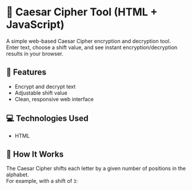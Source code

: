 # 🔐 Caesar Cipher Tool (HTML + JavaScript)

A simple web-based Caesar Cipher encryption and decryption tool.  
Enter text, choose a shift value, and see instant encryption/decryption results in your browser.

## 🧩 Features
- Encrypt and decrypt text
- Adjustable shift value
- Clean, responsive web interface

## 💻 Technologies Used
- HTML

## 🧠 How It Works
The Caesar Cipher shifts each letter by a given number of positions in the alphabet.  
For example, with a shift of `3`:  

